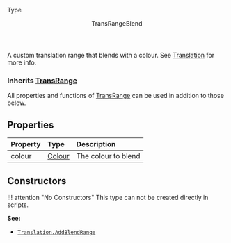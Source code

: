 <subhead>Type</subhead>
<header>TransRangeBlend</header>

A custom translation range that blends with a colour. See [Translation](https://zdoom.org/wiki/Translation) for more info.

### Inherits <type>[TransRange](TransRange.md)</type>  
All properties and functions of <type>[TransRange](TransRange.md)</type> can be used in addition to those below.

## Properties

| Property | Type | Description |
|:---------|:-----|:------------|
<prop class="rw">colour</prop> | <type>[Colour](../Colour.md)</type> | The colour to blend

## Constructors

!!! attention "No Constructors"
    This type can not be created directly in scripts.

**See:**

* <code>[Translation.AddBlendRange](Translation.md#addblendrange)</code>
